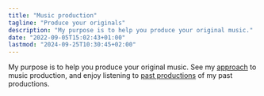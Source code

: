 ```yaml
---
title: "Music production"
tagline: "Produce your originals"
description: "My purpose is to help you produce your original music."
date: "2022-09-05T15:02:43+01:00"
lastmod: "2024-09-25T10:30:45+02:00"
---
```


My purpose is to help you produce your original music. See my
[approach](approach) to music production, and enjoy listening to
[past productions](production-showcase) of my past productions.
